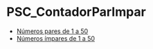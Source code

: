 # PSC_ContadorParImpar




* [Números pares de 1 a 50](https://github.com/mpoliveira30/PSC_ContadorParImpar/blob/main/ParImpar/src/main/java/com/mycompany/parimpar/Par.java)
* [Números ímpares de 1 a 50](https://github.com/mpoliveira30/PSC_ContadorParImpar/blob/main/ParImpar/src/main/java/com/mycompany/parimpar/Impar.java)

